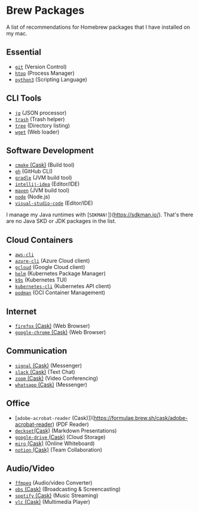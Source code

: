 # Brew Packages

A list of recommendations for Homebrew packages that I have installed on my mac.

## Essential

- [`git`](https://formulae.brew.sh/formula/git) (Version Control)
- [`htop`](https://formulae.brew.sh/formula/htop) (Process Manager)
- [`python3`](https://formulae.brew.sh/formula/python@3.9) (Scripting Language)

## CLI Tools

- [`jq`](https://formulae.brew.sh/formula/jq) (JSON processor)
- [`trash`](https://formulae.brew.sh/formula/trash) (Trash helper)
- [`tree`](https://formulae.brew.sh/formula/tree) (Directory listing)
- [`wget`](https://formulae.brew.sh/formula/wget) (Web loader)

## Software Development

- [`cmake` (Cask)](https://formulae.brew.sh/cask/cmake) (Build tool)
- [`gh`](https://formulae.brew.sh/formula/gh) (GitHub CLI)
- [`gradle`](https://formulae.brew.sh/formula/gradle) (JVM build tool)
- [`intellij-idea`](https://formulae.brew.sh/cask/intellij-idea) (Editor/IDE)
- [`maven`](https://formulae.brew.sh/formula/maven) (JVM build tool)
- [`node`](https://formulae.brew.sh/formula/node) (Node.js)
- [`visual-studio-code`](https://formulae.brew.sh/cask/visual-studio-code) (Editor/IDE)

I manage my Java runtimes with [`SDKMAN!`])(https://sdkman.io/). That's there are no Java SKD or JDK packages in the list.

## Cloud Containers

- [`aws-cli`](https://formulae.brew.sh/formula/awscli)
- [`azure-cli`](https://formulae.brew.sh/formula/azure-cli) (Azure Cloud client)
- [`gcloud`](https://formulae.brew.sh/cask/google-cloud-sdk) (Google Cloud client)
- [`helm`](https://formulae.brew.sh/formula/helm) (Kubernetes Package Manager)
- [`k9s`](https://formulae.brew.sh/formula/k9s) (Kubernetes TUI)
- [`kubernetes-cli`](https://formulae.brew.sh/formula/kubernetes-cli) (Kubernetes API client)
- [`podman`](https://formulae.brew.sh/cask/podman) (OCI Container Management)

## Internet

- [`firefox` (Cask)](https://formulae.brew.sh/cask/firefox) (Web Browser)
- [`google-chrome` (Cask)](https://formulae.brew.sh/cask/google-chrome) (Web Browser)

## Communication

- [`signal` (Cask)](https://formulae.brew.sh/cask/signal) (Messenger)
- [`slack` (Cask)](https://formulae.brew.sh/cask/slack) (Text Chat)
- [`zoom` (Cask)](https://formulae.brew.sh/cask/zoom) (Video Conferencing)
- [`whatsapp` (Cask)](https://formulae.brew.sh/cask/whatsapp) (Messenger)

## Office

- [`adobe-acrobat-reader` (Cask)])(https://formulae.brew.sh/cask/adobe-acrobat-reader) (PDF Reader)
- [`deckset`(Cask)](https://formulae.brew.sh/cask/deckset) (Markdown Presentations)
- [`google-drive` (Cask)](https://formulae.brew.sh/cask/google-drive) (Cloud Storage)
- [`miro` (Cask)](https://formulae.brew.sh/cask/miro) (Online Whiteboard)
- [`notion` (Cask)](https://formulae.brew.sh/cask/notion) (Team Collaboration)

## Audio/Video

- [`ffmpeg`](https://formulae.brew.sh/formula/ffmpeg) (Audio/video Converter)
- [`obs` (Cask)](https://formulae.brew.sh/cask/obs) (Broadcasting & Screencasting)
- [`spotify` (Cask)](https://formulae.brew.sh/cask/spotify) (Music Streaming)
- [`vlc` (Cask)](https://formulae.brew.sh/cask/vlc) (Multimedia Player)
